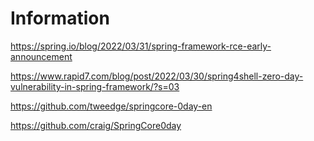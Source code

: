 # Information

https://spring.io/blog/2022/03/31/spring-framework-rce-early-announcement

https://www.rapid7.com/blog/post/2022/03/30/spring4shell-zero-day-vulnerability-in-spring-framework/?s=03

https://github.com/tweedge/springcore-0day-en

https://github.com/craig/SpringCore0day
